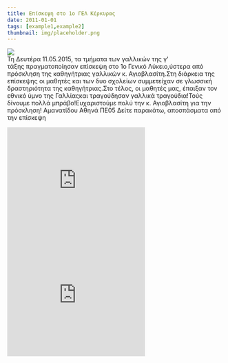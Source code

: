 ```yaml
---
title: Επίσκεψη στο 1ο ΓΕΛ Κέρκυρας
date: 2011-01-01
tags: [example1,example2]
thumbnail: img/placeholder.png
---
```

[![](http://3.bp.blogspot.com/-stjtxZFQiXY/VVNp17v6zfI/AAAAAAAAAaE/k3cBUV_fNII/s200/DSC03248.JPG)](http://3.bp.blogspot.com/-stjtxZFQiXY/VVNp17v6zfI/AAAAAAAAAaE/k3cBUV_fNII/s1600/DSC03248.JPG)   
Τη Δευτέρα 11.05.2015, τα τμήματα των γαλλικών της γ' τάξης πραγματοποίησαν επίσκεψη στο 1ο Γενικό Λύκειο,ύστερα από πρόσκληση της καθηγήτριας γαλλικών κ. Αγιοβλασίτη.Στη διάρκεια της επίσκεψης οι μαθητές και των δυο σχολείων συμμετείχαν σε γλωσσική δραστηριότητα της καθηγήτριας.Στο τέλος, οι μαθητές μας, έπαιξαν τον εθνικό ύμνο της Γαλλίαςκαι τραγούδησαν γαλλικά τραγούδια!Τούς δίνουμε πολλά μπράβο!Ευχαριστούμε πολύ την κ. Αγιοβλασίτη για την πρόσκληση!
Αμανατίδου Αθηνά ΠΕ05 
Δείτε παρακάτω, αποσπάσματα από την επίσκεψη   
<iframe allowfullscreen="true" webkitallowfullscreen="true" mozallowfullscreen="true" width="320" height="266" src="https://www.blogger.com/video.g?token=AD6v5dzwHERdgEuVyVhG4l6jUWZSS6MzvAhGc8MaXCrVPqft6Erp7HbwnQErytLKvvXk4JZ5aHVv4FHQHJSFGjJWaw" class="b-hbp-video b-uploaded" frameborder="0"></iframe> 
  
<iframe allowfullscreen="true" webkitallowfullscreen="true" mozallowfullscreen="true" width="320" height="266" src="https://www.blogger.com/video.g?token=AD6v5dyxO7YVtFXMjglf2PPV8ZJ2g6BE5Sls4WnRAinj5eXNRfFKJ2LF49Y4OxjtBY8cvf3-1EgPyuehDjlBGBd_OQ" class="b-hbp-video b-uploaded" frameborder="0"><br><br><a href="https://drive.google.com/file/d/0BymwTTWt26-jZjQwaC1nSnJ6c2s/view?usp=sharing" target="_blank">3ο απόσπασμα</a></iframe>
